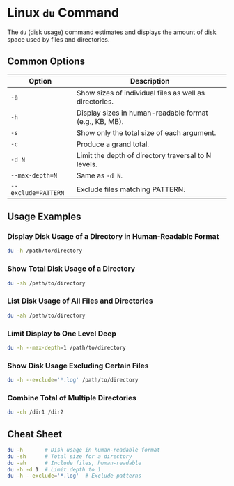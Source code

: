 # Linux `du` Command

The `du` (disk usage) command estimates and displays the amount of disk space used by files and directories.

## Common Options

| Option         | Description                                          |
|----------------|------------------------------------------------------|
| `-a`           | Show sizes of individual files as well as directories. |
| `-h`           | Display sizes in human-readable format (e.g., KB, MB). |
| `-s`           | Show only the total size of each argument.           |
| `-c`           | Produce a grand total.                               |
| `-d N`         | Limit the depth of directory traversal to N levels.  |
| `--max-depth=N`| Same as `-d N`.                                      |
| `--exclude=PATTERN` | Exclude files matching PATTERN.                |

## Usage Examples

### Display Disk Usage of a Directory in Human-Readable Format

```bash
du -h /path/to/directory
```

### Show Total Disk Usage of a Directory

```bash
du -sh /path/to/directory
```

### List Disk Usage of All Files and Directories

```bash
du -ah /path/to/directory
```

### Limit Display to One Level Deep

```bash
du -h --max-depth=1 /path/to/directory
```

### Show Disk Usage Excluding Certain Files

```bash
du -h --exclude='*.log' /path/to/directory
```

### Combine Total of Multiple Directories

```bash
du -ch /dir1 /dir2
```

## Cheat Sheet

```bash
du -h       # Disk usage in human-readable format
du -sh      # Total size for a directory
du -ah      # Include files, human-readable
du -h -d 1  # Limit depth to 1
du -h --exclude='*.log'  # Exclude patterns
```
